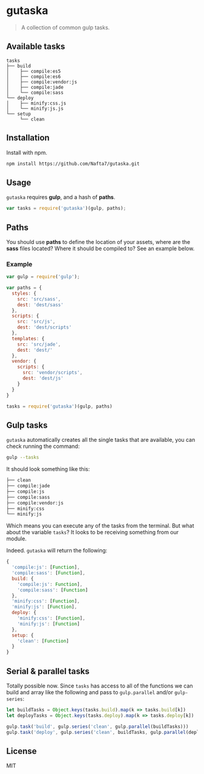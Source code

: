 # gutaska

> A collection of common gulp tasks.

## Available tasks

```
tasks
├── build
│    ├── compile:es5
│    ├── compile:es6
│    ├── compile:vendor:js
│    ├── compile:jade
│    └── compile:sass
└── deploy
│    ├── minify:css.js
│    └── minify:js.js
└── setup
     └── clean
```
## Installation

Install with npm.

```bash
npm install https://github.com/Nafta7/gutaska.git
```

## Usage

`gutaska` requires **gulp**, and a hash of **paths**.

```js
var tasks = require('gutaska')(gulp, paths);
```

## Paths

You should use **paths** to define the location
of your assets, where are the **sass** files located?
Where it should be compiled to? See an example below.

### Example

```js
var gulp = require('gulp');

var paths = {
  styles: {
    src: 'src/sass',  
    dest: 'dest/sass'
  },
  scripts: {
    src: 'src/js',
    dest: 'dest/scripts'
  },
  templates: {
    src: 'src/jade',
    dest: 'dest/'
  },
  vendor: {
    scripts: {
      src: 'vendor/scripts',
      dest: 'dest/js'
    }
  }
}

tasks = require('gutaska')(gulp, paths)

```
## Gulp tasks

`gutaska` automatically creates all the single tasks
that are available, you can check running the command:

```bash
gulp --tasks
```

It should look something like this:
```bash
├── clean
├── compile:jade
├── compile:js
├── compile:sass
├── compile:vendor:js
├── minify:css
└── minify:js
```

Which means you can execute any of the tasks from
the terminal. But what about the variable `tasks`?
It looks to be receiving something from our module.

Indeed. `gutaska` will return the following:

```js
{
  'compile:js': [Function],
  'compile:sass': [Function],
  build: {
    'compile:js': Function],
    'compile:sass': [Function]
  },
  'minify:css': [Function],
  'minify:js': [Function],
  deploy: {
    'minify:css': [Function],
    'minify:js': [Function]
  },
  setup: {
    'clean': [Function]
  }
}
```

## Serial & parallel tasks

Totally possible now.
Since `tasks` has access to all of the functions we can build
and array like the following and pass to `gulp.parallel` and/or `gulp-series`:

```js
let buildTasks = Object.keys(tasks.build).map(k => tasks.build[k])
let deployTasks = Object.keys(tasks.deploy).map(k => tasks.deploy[k])

gulp.task('build', gulp.series('clean', gulp.parallel(buildTasks)))
gulp.task('deploy', gulp.series('clean', buildTasks, gulp.parallel(deployTasks)))

```

## License

MIT
